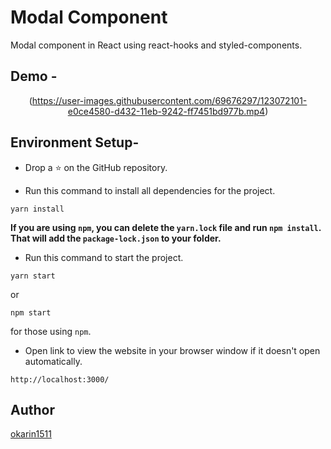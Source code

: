 # Modal Component
Modal component in React using react-hooks and styled-components.

## Demo -

<div align="center">

(https://user-images.githubusercontent.com/69676297/123072101-e0ce4580-d432-11eb-9242-ff7451bd977b.mp4)

</div>

## Environment Setup-

* Drop a :star: on the GitHub repository.  

* Run this command to install all dependencies for the project.
```
yarn install
```  
**If you are using `npm`, you can delete the `yarn.lock` file and run `npm install`. That will add the `package-lock.json` to your folder.**  

* Run this command to start the project.
```
yarn start
```  
or 
```
npm start
```  
for those using `npm`.  

* Open link to view the website in your browser window if it doesn't open automatically.
```
http://localhost:3000/
```  

## Author

[okarin1511](https://github.com/okarin1511)
